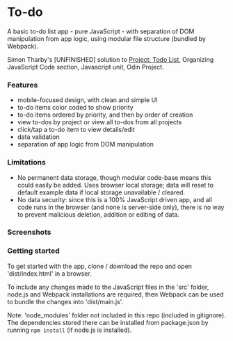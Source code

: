 # To-do

A basic to-do list app - pure JavaScript - with separation of DOM manipulation from app logic, using modular file structure (bundled by Webpack).

Simon Tharby's [UNFINISHED] solution to [Project: Todo List](https://www.theodinproject.com/courses/javascript/lessons/todo-list?ref=lnav), Organizing JavaScript Code section, Javascript unit, Odin Project.

### Features

  * mobile-focused design, with clean and simple UI
  * to-do items color coded to show priority
  * to-do items ordered by priority, and then by order of creation
  * view to-dos by project or view all to-dos from all projects
  * click/tap a to-do item to view details/edit
  * data validation
  * separation of app logic from DOM manipulation

### Limitations

  * No permanent data storage, though modular code-base means this could easily be added. Uses browser local storage; data will reset to default example data if local storage unavailable / cleared.
  * No data security: since this is a 100% JavaScript driven app, and all code runs in the browser (and none is server-side only), there is no way to prevent malicious deletion, addition or editing of data.

### Screenshots

### Getting started

To get started with the app, clone / download the repo and open 'dist/index.html' in a browser.

To include any changes made to the JavaScript files in the 'src' folder, node.js and Webpack installations are required, then Webpack can be used to bundle the changes into 'dist/main.js'.

Note: 'node_modules' folder not included in this repo (included in gitignore). The dependencies stored there can be installed from package.json by running <code>npm install</code> (if node.js is installed).
